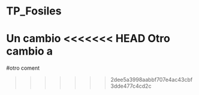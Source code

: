 # TP_Fosiles
Un cambio
<<<<<<< HEAD
Otro cambio a
=======
#otro coment
>>>>>>> 2dee5a3998aabbf707e4ac43cbf3dde477c4cd2c
